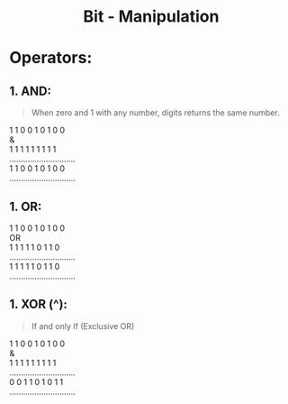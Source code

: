 
<h1 align="center">Bit - Manipulation</h1>

# Operators:

## 1. AND:
> When zero and 1 with any number, digits returns the same number.

   1 1 0 0 1 0 1 0 0<br>
&  
   1 1 1 1 1 1 1 1 1<br>
.............................<br>
   1 1 0 0 1 0 1 0 0<br>
.............................<br>

## 1. OR:

1 1 0 0 1 0 1 0 0<br>
OR  
1 1 1 1 1 0 1 1 0<br>
.............................<br>
1 1 1 1 1 0 1 1 0<br>
.............................<br>

## 1. XOR (^):
> If and only If  (Exclusive OR)

1 1 0 0 1 0 1 0 0<br>
&  
1 1 1 1 1 1 1 1 1<br>
.............................<br>
0 0 1 1 0 1 0 1 1<br>
.............................<br>